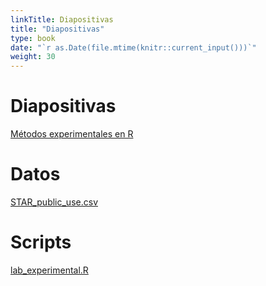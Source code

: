 ```yaml
---
linkTitle: Diapositivas
title: "Diapositivas"
type: book
date: "`r as.Date(file.mtime(knitr::current_input()))`"
weight: 30
---
```


# Diapositivas

[Métodos experimentales en R](/diapositivas/lab_experimental.html)

# Datos

[STAR_public_use.csv](/diapositivas/STAR_public_use.csv)

# Scripts

[lab_experimental.R](/diapositivas/lab_experimental.R)
